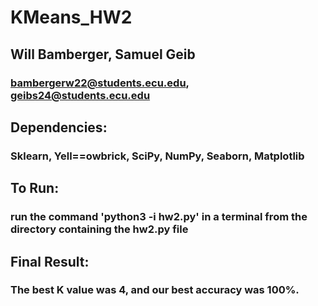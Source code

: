 # KMeans_HW2
## Will Bamberger, Samuel Geib
### bambergerw22@students.ecu.edu, geibs24@students.ecu.edu

## Dependencies: 
### Sklearn, Yell==owbrick, SciPy, NumPy, Seaborn, Matplotlib

## To Run:
### run the command 'python3 -i hw2.py' in a terminal from the directory containing the hw2.py file

## Final Result:
### The best K value was 4, and our best accuracy was 100%.
